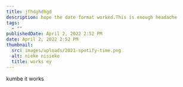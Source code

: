 ```yaml
---
title: jfhdghdhgd
description: hope the date format worked.This is enough headache
tags:
  - ""
publishedDate: April 2, 2022 2:52 PM
date: April 2, 2022 2:52 PM
thumbnail:
  src: images/uploads/2021-spotify-time.png
  alt: nieke nisieke
  title: works ey
---
```

kumbe it works